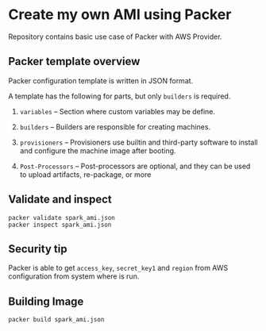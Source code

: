 # Create my own AMI using Packer
Repository contains basic use case of Packer with AWS Provider.


## Packer template overview
Packer configuration template is written in JSON format.

A template has the following for parts, but only `builders` is required.

1. `variables` – Section where custom variables may be define.

2. `builders` – Builders are responsible for creating machines.

3. `provisioners` – Provisioners use builtin and third-party software to install and configure the machine image after booting.

4. `Post-Processors` – Post-processors are optional, and they can be used to upload artifacts, re-package, or more


## Validate and inspect

```
packer validate spark_ami.json
packer inspect spark_ami.json
```


## Security tip
Packer is able to get `access_key`, `secret_key1` and `region` from AWS configuration from system where is run.

## Building Image
`packer build spark_ami.json`





